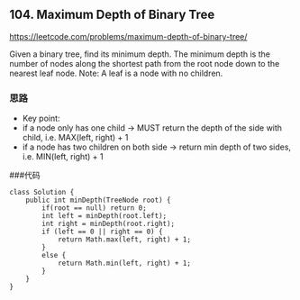 ## 104. Maximum Depth of Binary Tree
https://leetcode.com/problems/maximum-depth-of-binary-tree/

Given a binary tree, find its minimum depth.
The minimum depth is the number of nodes along the shortest path from the root node down to the nearest leaf node.
Note: A leaf is a node with no children.

### 思路
 * Key point: 
 * if a node only has one child -> MUST return the depth of the side with child, i.e. MAX(left, right) + 1
 * if a node has two children on both side -> return min depth of two sides, i.e. MIN(left, right) + 1

###代码
```
class Solution {
    public int minDepth(TreeNode root) {
        if(root == null) return 0;
        int left = minDepth(root.left);
        int right = minDepth(root.right);
        if (left == 0 || right == 0) {
            return Math.max(left, right) + 1;
        }
        else {
            return Math.min(left, right) + 1;
        }
    }
}
```
